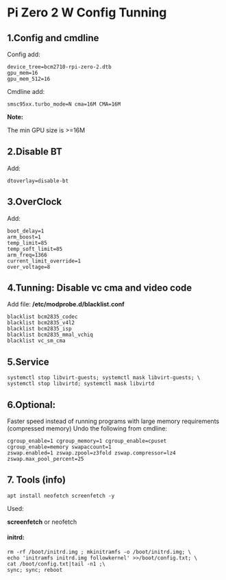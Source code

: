 

# Pi Zero 2 W Config Tunning

## 1.Config and cmdline

Config add:

```
device_tree=bcm2710-rpi-zero-2.dtb
gpu_mem=16
gpu_mem_512=16
```

Cmdline add:

```
smsc95xx.turbo_mode=N cma=16M CMA=16M
```

**Note:**

The min GPU size is >=16M

## 2.Disable BT

Add:

```
dtoverlay=disable-bt
```

## 3.OverClock

Add:

```
boot_delay=1
arm_boost=1
temp_limit=85
temp_soft_limit=85
arm_freq=1366
current_limit_override=1
over_voltage=8
```

## 4.Tunning: Disable vc cma and video code

Add file: **/etc/modprobe.d/blacklist.conf**

```
blacklist bcm2835_codec
blacklist bcm2835_v4l2
blacklist bcm2835_isp
blacklist bcm2835_mmal_vchiq
blacklist vc_sm_cma
```

## 5.Service

```
systemctl stop libvirt-guests; systemctl mask libvirt-guests; \
systemctl stop libvirtd; systemctl mask libvirtd
```

## 6.Optional:

Faster speed instead of running programs with large memory requirements (compressed memory)
Undo the following from cmdline:

```
cgroup_enable=1 cgroup_memory=1 cgroup_enable=cpuset cgroup_enable=memory swapaccount=1 
zswap.enabled=1 zswap.zpool=z3fold zswap.compressor=lz4 zswap.max_pool_percent=25
```

## 7. Tools (info)

```
apt install neofetch screenfetch -y
```

Used:

**screenfetch** or neofetch


#### initrd:

```
rm -rf /boot/initrd.img ; mkinitramfs -o /boot/initrd.img; \
echo 'initramfs initrd.img followkernel' >>/boot/config.txt; \
cat /boot/config.txt|tail -n1 ;\
sync; sync; reboot
```
